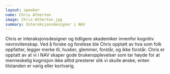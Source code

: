 ```yaml
---
layout: speaker
name: Chris Atherton
image: Chris-Atherton.jpg
summary: Interaksjonsdesigner i NAV
---
```

Chris er interaksjonsdesigner og tidligere akademiker innenfor kognitiv nevrovitenskap. Ved å forske og forelese ble Chris opptatt av hva som folk oppfatter, legger merke til, husker, glemmer, forstår, og ikke forstår. Chris er opptatt av at vi i NAV skaper gode brukeropplevelser som tar høyde for at menneskelig kognisjon ikke alltid presterer slik vi skulle ønske, enten tilstanden er varig eller kortvarig.
